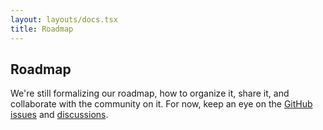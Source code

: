```yaml
---
layout: layouts/docs.tsx
title: Roadmap
---
```

## Roadmap

We're still formalizing our roadmap, how to organize it, share it, and collaborate with the community on it. For now, keep an eye on the [GitHub issues](https://github.com/treehousedev/treehouse/issues) and [discussions](https://discord.gg/6Ae3VNqJbr).